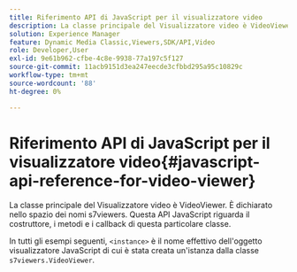 ```yaml
---
title: Riferimento API di JavaScript per il visualizzatore video
description: La classe principale del Visualizzatore video è VideoViewer. È dichiarato nello spazio dei nomi s7viewers. Questa API JavaScript riguarda il costruttore, i metodi e i callback di questa particolare classe.
solution: Experience Manager
feature: Dynamic Media Classic,Viewers,SDK/API,Video
role: Developer,User
exl-id: 9e61b962-cfbe-4c8e-9938-77a197c5f127
source-git-commit: 11acb9151d3ea247eecde3cfbbd295a95c10829c
workflow-type: tm+mt
source-wordcount: '88'
ht-degree: 0%

---
```


# Riferimento API di JavaScript per il visualizzatore video{#javascript-api-reference-for-video-viewer}

La classe principale del Visualizzatore video è VideoViewer. È dichiarato nello spazio dei nomi s7viewers. Questa API JavaScript riguarda il costruttore, i metodi e i callback di questa particolare classe.

In tutti gli esempi seguenti, `<instance>` è il nome effettivo dell&#39;oggetto visualizzatore JavaScript di cui è stata creata un&#39;istanza dalla classe `s7viewers.VideoViewer`.

